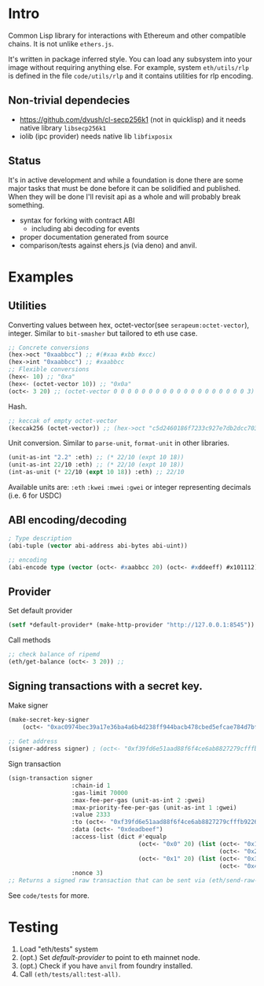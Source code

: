 # Intro

Common Lisp library for interactions with Ethereum and other compatible chains. 
It is not unlike `ethers.js`.

It's written in package inferred style. You can load any subsystem into your image without 
requiring anything else. 
For example, system `eth/utils/rlp` is defined in the file `code/utils/rlp` and it contains utilities for rlp encoding.

## Non-trivial dependecies

- https://github.com/dvush/cl-secp256k1 (not in quicklisp) and it needs native library `libsecp256k1` 
- iolib (ipc provider) needs native lib `libfixposix`

## Status

It's in active development and while a foundation is done there are some major tasks that must be done 
before it can be solidified and published.
When they will be done I'll revisit api as a whole and will probably break something.

- syntax for forking with contract ABI
  - including abi decoding for events
- proper documentation generated from source
- comparison/tests against ehers.js (via deno) and anvil.


# Examples

## Utilities

Converting values between hex, octet-vector(see `serapeum:octet-vector`), integer. 
Similar to `bit-smasher` but tailored to eth use case.
```lisp
;; Concrete conversions
(hex->oct "0xaabbcc") ;; #(#xaa #xbb #xcc)
(hex->int "0xaabbcc") ;; #xaabbcc
;; Flexible conversions
(hex<- 10) ;; "0xa"
(hex<- (octet-vector 10)) ;; "0x0a"
(oct<- 3 20) ;; (octet-vector 0 0 0 0 0 0 0 0 0 0 0 0 0 0 0 0 0 0 0 3)
```

Hash.
```lisp
;; keccak of empty octet-vector
(keccak256 (octet-vector)) ;; (hex->oct "c5d2460186f7233c927e7db2dcc703c0e500b653ca82273b7bfad8045d85a470")
```

Unit conversion. Similar to `parse-unit`, `format-unit` in other libraries.
```lisp
(unit-as-int "2.2" :eth) ;; (* 22/10 (expt 10 18))
(unit-as-int 22/10 :eth) ;; (* 22/10 (expt 10 18))
(int-as-unit (* 22/10 (expt 10 18)) :eth) ;; 22/10
```
Available units are: `:eth` `:kwei` `:mwei` `:gwei` or integer representing decimals (i.e. 6 for USDC)

## ABI encoding/decoding

```lisp
; Type description
(abi-tuple (vector abi-address abi-bytes abi-uint))

;; encoding 
(abi-encode type (vector (oct<- #xaabbcc 20) (oct<- #xddeeff) #x101112))
```

## Provider

Set default provider
```lisp
(setf *default-provider* (make-http-provider "http://127.0.0.1:8545"))
```

Call methods
```lisp
;; check balance of ripemd
(eth/get-balance (oct<- 3 20)) ;;
```

## Signing transactions with a secret key.

Make signer
```lisp
(make-secret-key-signer
    (oct<- "0xac0974bec39a17e36ba4a6b4d238ff944bacb478cbed5efcae784d7bf4f2ff80"))
			
;; Get address
(signer-address signer) ; (oct<- "0xf39fd6e51aad88f6f4ce6ab8827279cfffb92266" 20)
```

Sign transaction
```lisp
(sign-transaction signer
                  :chain-id 1
                  :gas-limit 70000
                  :max-fee-per-gas (unit-as-int 2 :gwei)
                  :max-priority-fee-per-gas (unit-as-int 1 :gwei)
                  :value 2333
                  :to (oct<- "0xf39fd6e51aad88f6f4ce6ab8827279cfffb92266" 20)
                  :data (oct<- "0xdeadbeef")
                  :access-list (dict #'equalp
                                     (oct<- "0x0" 20) (list (oct<- "0x1" 32)
                                                            (oct<- "0x2" 32))
                                     (oct<- "0x1" 20) (list (oct<- "0x3" 32)
                                                            (oct<- "0x4" 32)))
                  :nonce 3)
;; Returns a signed raw transaction that can be sent via (eth/send-raw-tx tx)
```


See `code/tests` for more.


# Testing

1. Load "eth/tests" system
2. (opt.) Set *default-provider* to point to eth mainnet node.
3. (opt.) Check if you have `anvil` from foundry installed.
4. Call `(eth/tests/all:test-all)`.
